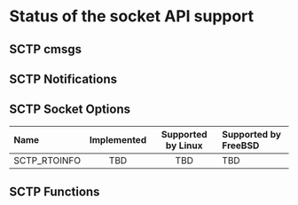 # Status of the socket API support

## SCTP cmsgs

## SCTP Notifications

## SCTP Socket Options

|Name                  | Implemented | Supported by Linux | Supported by FreeBSD |
|:---------------------|:-----------:|:------------------:|:---------------------|
|SCTP_RTOINFO          | TBD         | TBD                | TBD                  |

## SCTP Functions
